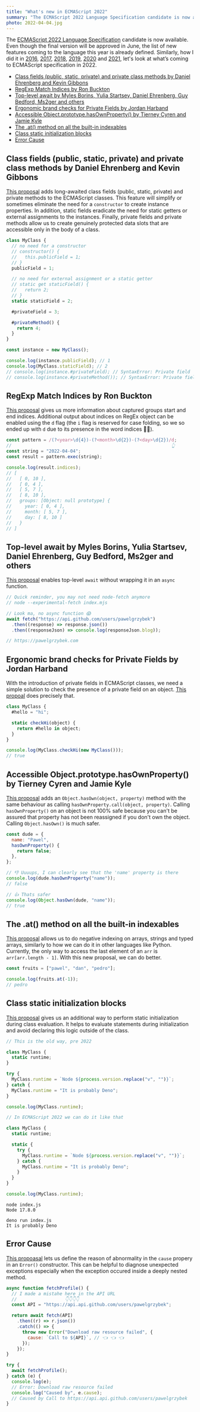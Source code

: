 ```yaml
---
title: "What's new in ECMAScript 2022"
summary: "The ECMAScript 2022 Language Specification candidate is now available. Even though the final version will be approved in June, the list of new features coming to the language this year is defined."
photo: 2022-04-04.jpg
---
```


The [ECMAScript 2022 Language Specification](https://tc39.es/ecma262/2022/) candidate is now available. Even though the final version will be approved in June, the list of new features coming to the language this year is already defined. Similarly, how I did it in [2016](/whats-new-in-ecmascript-2016-es7/), [2017](/whats-new-in-ecmascript-2017/), [2018](/whats-new-in-ecmascript-2018/), [2019](/whats-new-in-ecmascript-2019/), [2020](/whats-new-in-ecmascript-2020/) and [2021](/whats-new-in-ecmascript-2021/), let's look at what’s coming to ECMAScript specification in 2022.

- [Class fields (public, static, private) and private class methods by Daniel Ehrenberg and Kevin Gibbons](#class-fields-public-static-private-and-private-class-methods-by-daniel-ehrenberg-and-kevin-gibbons)
- [RegExp Match Indices by Ron Buckton](#regexp-match-indices-by-ron-buckton)
- [Top-level await by Myles Borins, Yulia Startsev, Daniel Ehrenberg, Guy Bedford, Ms2ger and others](#top-level-await-by-myles-borins-yulia-startsev-daniel-ehrenberg-guy-bedford-ms2ger-and-others)
- [Ergonomic brand checks for Private Fields by Jordan Harband](#ergonomic-brand-checks-for-private-fields-by-jordan-harband)
- [Accessible Object.prototype.hasOwnProperty() by Tierney Cyren and Jamie Kyle](#accessible-objectprototypehasownproperty-by-tierney-cyren-and-jamie-kyle)
- [The .at() method on all the built-in indexables](#the-at-method-on-all-the-built-in-indexables)
- [Class static initialization blocks](#class-static-initialization-blocks)
- [Error Cause](#error-cause)

## Class fields (public, static, private) and private class methods by Daniel Ehrenberg and Kevin Gibbons

[This proposal](https://github.com/tc39/proposal-class-fields) adds long-awaited class fields (public, static, private) and private methods to the ECMAScript classes. This feature will simplify or sometimes eliminate the need for a `constructor` to create instance properties. In addition, static fields eradicate the need for static getters or external assignments to the instances. Finally, private fields and private methods allow us to create genuinely protected data slots that are accessible only in the body of a class.

```js
class MyClass {
  // no need for a constructor
  // constructor() {
  //   this.publicField = 1;
  // }
  publicField = 1;

  // no need for external assignment or a static getter
  // static get staticField() {
  //   return 2;
  // }
  static staticField = 2;

  #privateField = 3;

  #privateMethod() {
    return 4;
  }
}

const instance = new MyClass();

console.log(instance.publicField); // 1
console.log(MyClass.staticField); // 2
// console.log(instance.#privateField); // SyntaxError: Private field '#privateField' must be declared in an enclosing class
// console.log(instance.#privateMethod()); // SyntaxError: Private field '#privateMethod' must be declared in an enclosing class
```

## RegExp Match Indices by Ron Buckton

[This proposal](https://github.com/tc39/proposal-regexp-match-indices) gives us more information about captured groups start and end indices. Additional output about indices on RegEx object can be enabled using the `d` flag (the `i` flag is reserved for case folding, so we so ended up with `d` due to its presence in the word indices 🤷‍♂️).

```js
const pattern = /(?<year>\d{4})-(?<month>\d{2})-(?<day>\d{2})/d;
//                                                            👆
const string = "2022-04-04";
const result = pattern.exec(string);

console.log(result.indices);
// [
//   [ 0, 10 ],
//   [ 0, 4 ],
//   [ 5, 7 ],
//   [ 8, 10 ],
//   groups: [Object: null prototype] {
//     year: [ 0, 4 ],
//     month: [ 5, 7 ],
//     day: [ 8, 10 ]
//   }
// ]
```

## Top-level await by Myles Borins, Yulia Startsev, Daniel Ehrenberg, Guy Bedford, Ms2ger and others

[This proposal](https://github.com/tc39/proposal-top-level-await) enables top-level `await` without wrapping it in an `async` function.

```js
// Quick reminder, you may not need node-fetch anymore
// node --experimental-fetch index.mjs

// Look ma, no async function 😱
await fetch("https://api.github.com/users/pawelgrzybek")
  .then((response) => response.json())
  .then((responseJson) => console.log(responseJson.blog));

// https://pawelgrzybek.com
```

## Ergonomic brand checks for Private Fields by Jordan Harband

With the introduction of private fields in ECMAScript classes, we need a simple solution to check the presence of a private field on an object. [This propoal](https://github.com/tc39/proposal-private-fields-in-in) does precisely that.

```js
class MyClass {
  #hello = "hi";

  static checkHi(object) {
    return #hello in object;
  }
}

console.log(MyClass.checkHi(new MyClass()));
// true
```

## Accessible Object.prototype.hasOwnProperty() by Tierney Cyren and Jamie Kyle

[This proposal](https://github.com/tc39/proposal-accessible-object-hasownproperty) adds an `Object.hasOwn(object, property)` method with the same behaviour as calling `hasOwnProperty.call(object, property)`. Calling `hasOwnProperty()` on an object is not 100% safe because you can't be assured that property has not been reassigned if you don't own the object. Calling `Object.hasOwn()` is much safer.

```js
const dude = {
  name: "Pawel",
  hasOwnProperty() {
    return false;
  },
};

// 👎 Uuuups, I can clearly see that the 'name' property is there
console.log(dude.hasOwnProperty("name"));
// false

// 👍 Thats safer
console.log(Object.hasOwn(dude, "name"));
// true
```

## The .at() method on all the built-in indexables

[This proposal](https://github.com/tc39/proposal-relative-indexing-method) allows us to do negative indexing on arrays, strings and typed arrays, similarly to how we can do it in other languages like Python. Currently, the only way to access the last element of an `arr` is `arr[arr.length - 1]`. With this new proposal, we can do better.

```js
const fruits = ["pawel", "dan", "pedro"];

console.log(fruits.at(-1));
// pedro
```

## Class static initialization blocks

[This proposal](https://github.com/tc39/proposal-class-static-block) gives us an additional way to perform static initialization during class evaluation. It helps to evaluate statements during initialization and avoid declaring this logic outside of the class.

```js
// This is the old way, pre 2022

class MyClass {
  static runtime;
}

try {
  MyClass.runtime = `Node ${process.version.replace("v", "")}`;
} catch {
  MyClass.runtime = "It is probably Deno";
}

console.log(MyClass.runtime);
```

```js
// In ECMAScript 2022 we can do it like that

class MyClass {
  static runtime;

  static {
    try {
      MyClass.runtime = `Node ${process.version.replace("v", "")}`;
    } catch {
      MyClass.runtime = "It is probably Deno";
    }
  }
}

console.log(MyClass.runtime);
```

```
node index.js
Node 17.8.0
```

```
deno run index.js
It is probably Deno
```

## Error Cause

[This propoasal](https://github.com/tc39/proposal-error-cause) lets us define the reason of abnormality in the `cause` propery in an `Error()` constructor. This can be helpful to diagnose unexpected exceptions especially when the exception occured inside a deeply nested method.

```js
async function fetchProfile() {
  // I made a mistahe here in the API URL
  //                  👇👇👇👇
  const API = "https://api.api.github.com/users/pawelgrzybek";

  return await fetch(API)
    .then((r) => r.json())
    .catch(() => {
      throw new Error("Download raw resource failed", {
        cause: `Call to ${API}`, // 👈 👈 👈
      });
    });
}

try {
  await fetchProfile();
} catch (e) {
  console.log(e);
  // Error: Download raw resource failed
  console.log("Caused by", e.cause);
  // Caused by Call to https://api.api.github.com/users/pawelgrzybek
}
```
